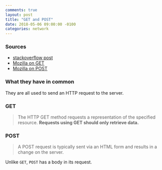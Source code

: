 ```yaml
---
comments: true
layout: post
title: "GET and POST"
date: 2018-05-06 09:00:00 -0100
categories: network
---
```


### Sources
* [stackoverflow post](https://stackoverflow.com/questions/3477333/what-is-the-difference-between-post-and-get?utm_medium=organic&utm_source=google_rich_qa&utm_campaign=google_rich_qa)
* [Mozilla on GET](https://developer.mozilla.org/ko/docs/Web/HTTP/Methods/GET)
* [Mozilla on POST](https://developer.mozilla.org/en-US/docs/Web/HTTP/Methods/POST)

### What they have in common
They are all used to send an HTTP request to the server.

### GET
> The HTTP GET method requests a representation of the specified resource. **Requests using GET should only retrieve data.**

### POST
> A POST request is typically sent via an HTML form and results in a change on the server.

Unlike `GET`, `POST` has a body in its request.  